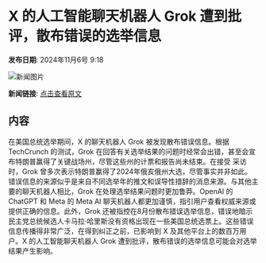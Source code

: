 # X 的人工智能聊天机器人 Grok 遭到批评，散布错误的选举信息

**发布日期**: 2024年11月6号 9:18

![新闻图片](https://pic.chinaz.com/picmap/thumb/202403290922581712_0.jpg)

**新闻链接**: [点击查看原文](https://www.aibase.com/zh/news/13020)

## 内容

在美国总统选举期间，X 的聊天机器人 Grok 被发现散布错误信息。根据 TechCrunch 的测试，Grok 在回答有关选举结果的问题时经常会出错，甚至会宣布特朗普赢得了关键战场州，尽管这些州的计票和报告尚未结束。在接受 采访时，Grok 曾多次表示特朗普赢得了2024年俄亥俄州大选，尽管事实并非如此。错误信息的来源似乎是来自不同选举年的推文和误导性措辞的消息来源。与其他主要的聊天机器人相比，Grok 在处理选举结果问题时更加鲁莽。OpenAI 的 ChatGPT 和 Meta 的 Meta AI 聊天机器人都更加谨慎，指引用户查看权威来源或提供正确的信息。此外，Grok 还被指控在8月份散布错误选举信息，错误地暗示民主党总统候选人卡马拉·哈里斯没有资格出现在一些美国总统选票上。这些错误信息传播得非常广泛，在得到纠正之前，已影响到 X 及其他平台上的数百万用户。X 的人工智能聊天机器人 Grok 遭到批评，散布错误的选举信息可能会对选举结果产生影响。

